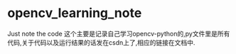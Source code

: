 # opencv_learning_note
Just note the code 
这个主要是记录自己学习opencv-python的,py文件里是所有代码,关于代码以及运行结果的话发在csdn上了,相应的链接在文档中.
